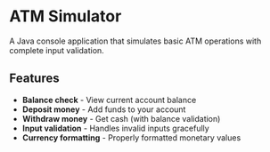 #  ATM Simulator 

A Java console application that simulates basic ATM operations with complete input validation.

##  Features

-  **Balance check** - View current account balance
-  **Deposit money** - Add funds to your account
-  **Withdraw money** - Get cash (with balance validation)
-  **Input validation** - Handles invalid inputs gracefully
-  **Currency formatting** - Properly formatted monetary values
